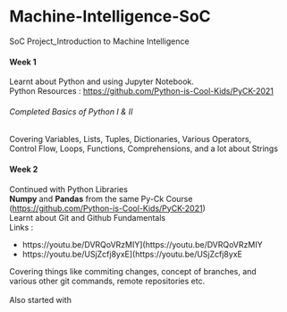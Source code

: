 # Machine-Intelligence-SoC
SoC Project_Introduction to Machine Intelligence

#### Week 1
Learnt about Python and using Jupyter Notebook. <br>
Python Resources : https://github.com/Python-is-Cool-Kids/PyCK-2021
###### Completed Basics of Python I & II 
Covering Variables, Lists, Tuples, Dictionaries, Various Operators, <br>
Control Flow, Loops, Functions, Comprehensions, and a lot about Strings

#### Week 2
Continued with Python Libraries <br>
**Numpy** and **Pandas** from the same Py-Ck Course (https://github.com/Python-is-Cool-Kids/PyCK-2021) <br>
Learnt about Git and Github Fundamentals <br>
Links : 
<ul>
  <li>https://youtu.be/DVRQoVRzMIY](https://youtu.be/DVRQoVRzMIY</li>
  <li>https://youtu.be/USjZcfj8yxE](https://youtu.be/USjZcfj8yxE</li>
</ul>
Covering things like commiting changes, concept of branches, and <br>
various other git commands, remote repositories etc.<br>
<br>
Also started with 




  






